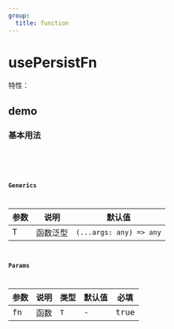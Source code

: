 ```yaml
---
group:
  title: function
---
```


# usePersistFn

特性：

## demo

### 基本用法

<code src="./Demo/index.tsx"/>

<code src="./Demo/Demo2.tsx"/>

### Generics

| **参数** | **说明** | **默认值**                 |
| ------ | ------ | ----------------------- |
| T      | 函数泛型   | `(...args: any) => any` |

### Params

| **参数** | **说明** | **类型** | **默认值** | **必填** |
| ------ | ------ | ------ | ------- | ------ |
| fn     | 函数     | `T`    | -       | true   |


